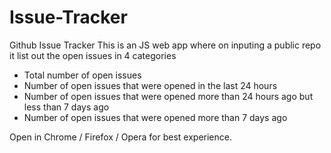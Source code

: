 # Issue-Tracker
Github Issue Tracker
This is an JS web app where on inputing a public repo it list out the open issues in 4 categories
- Total number of open issues
- Number of open issues that were opened in the last 24 hours
- Number of open issues that were opened more than 24 hours ago but less than 7 days ago
- Number of open issues that were opened more than 7 days ago 

Open in Chrome / Firefox / Opera for best experience.
